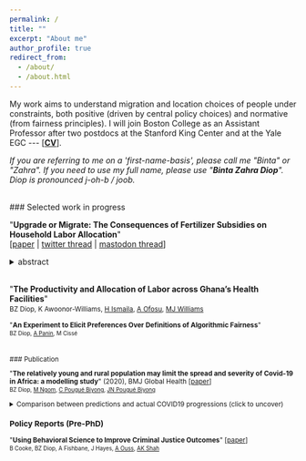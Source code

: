 ```yaml
---
permalink: /
title: ""
excerpt: "About me"
author_profile: true
redirect_from: 
  - /about/
  - /about.html
---
```

<link rel="stylesheet" type="text/css" href="style.css" />
<script>
  


function button(id) {
  var x = document.getElementById(id);
  var ids = ["UpgradeMigrate"];
  for(var i = 0; i < ids.length; i++) {
    var item = ids[i];
    if (item != id) {
      document.getElementById(item).style.display = "none";
    } else {
      if (x.style.display === "none") {
        x.style.display = "block"
      } else {
        x.style.display = "none";
      }
    }
  }	
}
</script> 



My work aims to understand migration and location choices of people under constraints, both positive (driven by central policy choices) and normative (from fairness principles). I will join Boston College as an Assistant Professor after two postdocs at the Stanford King Center and at the Yale EGC --- [**[CV](https://bzdiop.github.io/files/AboutMe/Diop_CV.pdf)**].  

_If you are referring to me on a 'first-name-basis', please call me "Binta" or "Zahra". If you need to use my full name, please use "**Binta Zahra Diop**". Diop is pronounced j-oh-b / joob._

<br>
### Selected work in progress

"**Upgrade or Migrate: The Consequences of Fertilizer Subsidies on Household Labor Allocation**"  
[[paper](https://bzdiop.github.io/files/JMP/Diop_JMP.pdf) | [twitter thread](https://twitter.com/bzdiop/status/1590635155634675713)
     | [mastodon thread](https://econtwitter.net/@bzdiop/109319384894004231)]
<details> 
  <summary>abstract</summary>
<br style="line-height:0px;" /> 
       <small> Rural development programs often emphasize investments in agriculture, but farmers may instead prefer to divest and leave. I explore how input subsidy programs allow adjustments across two margins: agricultural upgrades and out-migration. Using a large-scale Zambian program and a difference-in-differences design, I find that subsidies increased both fertilizer adoption (upgrades, +79%) and out-migration (+12%). Out-migration rose, funded by farmers re-selling subsidized inputs in the short term (+11%) and using income from productivity gains in the medium term (+14%). Estimates from a choice model show that resales efficiently reallocate fertilizer, and that the ISP achieved higher agricultural upgrades than revenue-neutral cash-transfers. </small> <br>

<br>
  </details>
<br>


<!-- _Selected Conferences_: NBER SI, EEA congress, MWIEDC, ES Africa meeting, UEA Europe meeting.</small> -->  
"**The Productivity and Allocation of Labor across Ghana’s Health Facilities**"  
<small> BZ Diop, K Awoonor-Williams, [H Ismaila](https://www.researchgate.net/profile/Hamza_Ismaila), [A Ofosu](https://www.researchgate.net/profile/Anthony_Ofosu),  [MJ Williams](https://www.martinjwilliams.com)<br>
<!-- _Conferences_: WGAPE, ODI Public Finance.</small> -->    
  
"**An Experiment to Elicit Preferences Over Definitions of Algorithmic Fairness**"  
<small>BZ Diop, [A Panin](http://ammapanin.com/), M Cissé</small>   
  
  
<br>
### Publication

"**The relatively young and rural population may limit the spread and severity of Covid-19 in Africa: a modelling study**" (2020), BMJ Global Health [[paper](https://gh.bmj.com/content/5/5/e002699)]  
<small>BZ Diop, [M Ngom](https://www.anl.gov/profile/marieme-ngom), [C Pougué Biyong](https://pouguebiyongc.github.io/), [JN Pougué Biyong](https://www.inet.ox.ac.uk/people/john-pougu%C3%A9-biyong/)</small> 
<details> 
 <summary>Comparison between predictions and actual COVID19 progressions (click to uncover)</summary>
<br style="line-height:0px;" /> 
      <br>
      <b>Predictions of the model:</b><br>  
     <img src="/images/covidpredictions.png"> <br>
      <b>The actual progression of infections:</b><br>  
      <img src="/images/covidreality.png"> <br>

<br>
  </details>

  
### Policy Reports (Pre-PhD)  

"**Using Behavioral Science to Improve Criminal Justice Outcomes**" [[paper](http://theslab.uchicago.edu/anuj/uploads/summons.pdf)]  
<small>B Cooke, BZ Diop, A Fishbane, J Hayes, [A Ouss](http://aouss.github.io/), [AK Shah](https://www.chicagobooth.edu/faculty/directory/s/anuj-k-shah)</small>  



